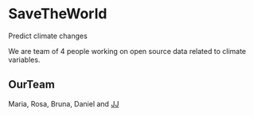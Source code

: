 # SaveTheWorld

Predict climate changes 

We are team of 4 people working on open source data related to climate variables. 


## OurTeam

Maria, Rosa, Bruna, Daniel and [JJ](https://github.com/JJ)


